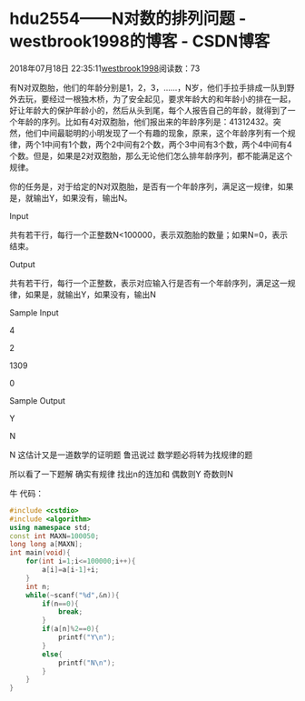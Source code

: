 # hdu2554——N对数的排列问题 - westbrook1998的博客 - CSDN博客





2018年07月18日 22:35:11[westbrook1998](https://me.csdn.net/westbrook1998)阅读数：73








> 
有N对双胞胎，他们的年龄分别是1，2，3，……，N岁，他们手拉手排成一队到野外去玩，要经过一根独木桥，为了安全起见，要求年龄大的和年龄小的排在一起，好让年龄大的保护年龄小的，然后从头到尾，每个人报告自己的年龄，就得到了一个年龄的序列。比如有4对双胞胎，他们报出来的年龄序列是：41312432。突然，他们中间最聪明的小明发现了一个有趣的现象，原来，这个年龄序列有一个规律，两个1中间有1个数，两个2中间有2个数，两个3中间有3个数，两个4中间有4个数。但是，如果是2对双胞胎，那么无论他们怎么排年龄序列，都不能满足这个规律。  

  你的任务是，对于给定的N对双胞胎，是否有一个年龄序列，满足这一规律，如果是，就输出Y，如果没有，输出N。  

  Input 

  共有若干行，每行一个正整数N<100000，表示双胞胎的数量；如果N=0，表示结束。 

  Output 

  共有若干行，每行一个正整数，表示对应输入行是否有一个年龄序列，满足这一规律，如果是，就输出Y，如果没有，输出N 

  Sample Input 

  4 

  2 

  1309 

  0 

  Sample Output 

  Y 

  N 

  N
这估计又是一道数学的证明题 鲁迅说过 数学题必将转为找规律的题 

所以看了一下题解 确实有规律 找出n的连加和 偶数则Y 奇数则N 

牛
代码：

```cpp
#include <cstdio>
#include <algorithm>
using namespace std;
const int MAXN=100050;
long long a[MAXN];
int main(void){
    for(int i=1;i<=100000;i++){
        a[i]=a[i-1]+i;
    }
    int n;
    while(~scanf("%d",&n)){
        if(n==0){
            break;
        }
        if(a[n]%2==0){
            printf("Y\n");
        }
        else{
            printf("N\n");
        }
    }
}
```






